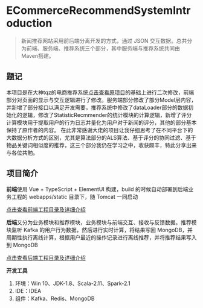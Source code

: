 # ECommerceRecommendSystemIntroduction

> 新闻推荐网站采用前后端分离开发的方式，通过 JSON 交互数据。总共分为前端、服务端、推荐系统三个部分，其中服务端与推荐系统共同由Maven搭建。
## 题记
本项目是在大神tqz的电商推荐系统[点击查看原项目](https://github.com/ittqqzz/ECommerceRecommendSystem)的基础上进行二次修改，前端部分对页面的显示与交互逻辑进行了修改。服务端部分修改了部分Model层内容，并新增了部分接口以满足开发需要，推荐系统中修改了dataLoader部分的数据初始化的逻辑，修改了StatisticRecmmender的统计模块的计算逻辑，新增了评分计算模块用于提取用户的行为日志并量化为用户对于新闻的评分，其他的部分基本保持了原作者的内容。
在此非常感谢大佬的项目让我仔细思考了在不同平台下的大数据分析方式的区别，尤其是算法部分的ALS算法、基于评分的协同过滤、基于物品关键词相似度的推荐，这三个部分我仍在学习之中，收获颇丰，特此分享出来与各位共勉。
## 项目简介

**前端**使用 Vue + TypeScript + ElementUI 构建，build 的时候自动部署到后端业务工程的 webapps/static 目录下，随 Tomcat 一同启动

[点击查看前端工程目录及详细介绍]( https://github.com/CreateSun/NewsRecommender/tree/Main/front)

**后端**又分为业务模块和推荐模块，业务模块与前端交互、接收与反馈数据。推荐模块监听 Kafka 的用户行为数据，然后进行实时计算，将结果写回 MongoDB，并周期性执行离线计算，根据用户最近的操作记录进行离线推荐，并将推荐结果写入到 MongoDB 

[点击查看后端工程目录及详细介绍]( https://github.com/CreateSun/NewsRecommender/tree/Main/backend )

**开发工具**

1. 环境：Win 10、JDK-1.8、Scala-2.11、Spark-2.1
2. IDE：IDEA
3. 组件：Kafka、Redis、MongoDB



